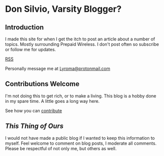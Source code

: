 # Don Silvio, Varsity Blogger?


## Introduction
I made this site for when I get the itch to post an article about a number of topics. Mostly surrounding Prepaid Wireless. I don't post often so subscribe or follow me for updates.

[RSS](https://lyroma.com/index.xml)

Personally message me at Lyroma@protonmail.com

## Contributions Welcome
I'm not doing this to get rich, or to make a living. This blog is a hobby done in my spare time. A little goes a long way here. 

See how you can [contribute](https://Lyroma.com/contribute)

## *This Thing of Ours*
I would not have made a public blog if I wanted to keep this information to myself. Feel welcome to comment on blog posts, I moderate all comments. Please be respectful of not only me, but others as well.
